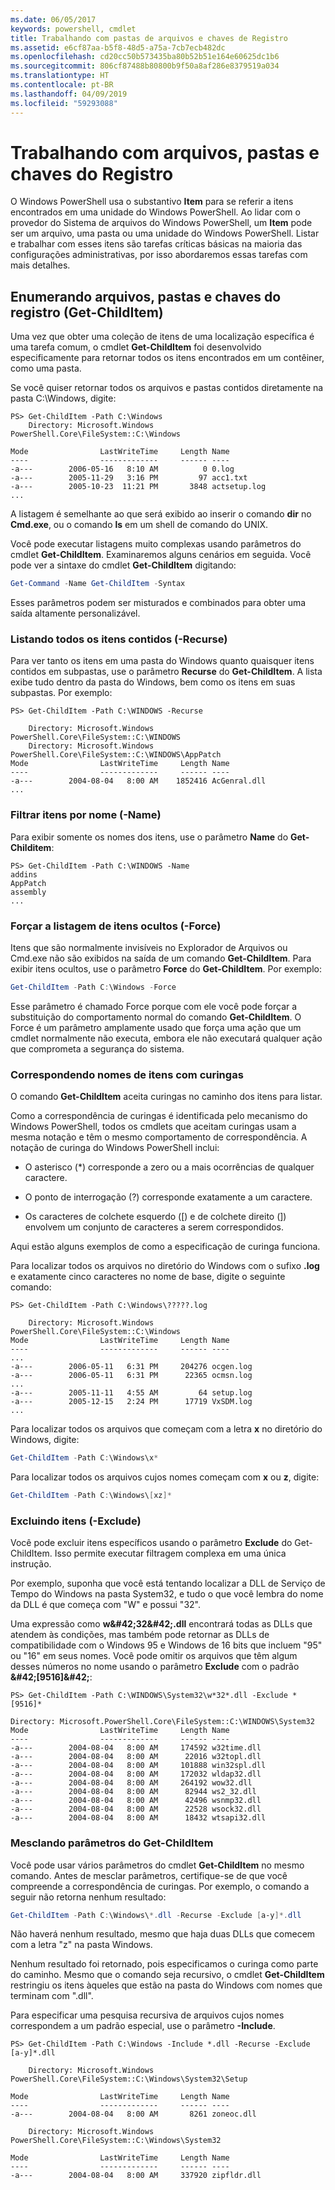 ```yaml
---
ms.date: 06/05/2017
keywords: powershell, cmdlet
title: Trabalhando com pastas de arquivos e chaves de Registro
ms.assetid: e6cf87aa-b5f8-48d5-a75a-7cb7ecb482dc
ms.openlocfilehash: cd20cc50b573435ba80b52b51e164e60625dc1b6
ms.sourcegitcommit: 806cf87488b80800b9f50a8af286e8379519a034
ms.translationtype: HT
ms.contentlocale: pt-BR
ms.lasthandoff: 04/09/2019
ms.locfileid: "59293088"
---
```

# <a name="working-with-files-folders-and-registry-keys"></a>Trabalhando com arquivos, pastas e chaves do Registro

O Windows PowerShell usa o substantivo **Item** para se referir a itens encontrados em uma unidade do Windows PowerShell. Ao lidar com o provedor do Sistema de arquivos do Windows PowerShell, um **Item** pode ser um arquivo, uma pasta ou uma unidade do Windows PowerShell. Listar e trabalhar com esses itens são tarefas críticas básicas na maioria das configurações administrativas, por isso abordaremos essas tarefas com mais detalhes.

## <a name="enumerating-files-folders-and-registry-keys-get-childitem"></a>Enumerando arquivos, pastas e chaves do registro (Get-ChildItem)

Uma vez que obter uma coleção de itens de uma localização específica é uma tarefa comum, o cmdlet **Get-ChildItem** foi desenvolvido especificamente para retornar todos os itens encontrados em um contêiner, como uma pasta.

Se você quiser retornar todos os arquivos e pastas contidos diretamente na pasta C:\\Windows, digite:

```
PS> Get-ChildItem -Path C:\Windows
    Directory: Microsoft.Windows PowerShell.Core\FileSystem::C:\Windows

Mode                LastWriteTime     Length Name
----                -------------     ------ ----
-a---        2006-05-16   8:10 AM          0 0.log
-a---        2005-11-29   3:16 PM         97 acc1.txt
-a---        2005-10-23  11:21 PM       3848 actsetup.log
...
```

A listagem é semelhante ao que será exibido ao inserir o comando **dir** no **Cmd.exe**, ou o comando **ls** em um shell de comando do UNIX.

Você pode executar listagens muito complexas usando parâmetros do cmdlet **Get-ChildItem**. Examinaremos alguns cenários em seguida. Você pode ver a sintaxe do cmdlet **Get-ChildItem** digitando:

```powershell
Get-Command -Name Get-ChildItem -Syntax
```

Esses parâmetros podem ser misturados e combinados para obter uma saída altamente personalizável.

### <a name="listing-all-contained-items--recurse"></a>Listando todos os itens contidos (-Recurse)

Para ver tanto os itens em uma pasta do Windows quanto quaisquer itens contidos em subpastas, use o parâmetro **Recurse** do **Get-ChildItem**. A lista exibe tudo dentro da pasta do Windows, bem como os itens em suas subpastas. Por exemplo:

```
PS> Get-ChildItem -Path C:\WINDOWS -Recurse

    Directory: Microsoft.Windows PowerShell.Core\FileSystem::C:\WINDOWS
    Directory: Microsoft.Windows PowerShell.Core\FileSystem::C:\WINDOWS\AppPatch
Mode                LastWriteTime     Length Name
----                -------------     ------ ----
-a---        2004-08-04   8:00 AM    1852416 AcGenral.dll
...
```

### <a name="filtering-items-by-name--name"></a>Filtrar itens por nome (-Name)

Para exibir somente os nomes dos itens, use o parâmetro **Name** do **Get-Childitem**:

```
PS> Get-ChildItem -Path C:\WINDOWS -Name
addins
AppPatch
assembly
...
```

### <a name="forcibly-listing-hidden-items--force"></a>Forçar a listagem de itens ocultos (-Force)

Itens que são normalmente invisíveis no Explorador de Arquivos ou Cmd.exe não são exibidos na saída de um comando **Get-ChildItem**. Para exibir itens ocultos, use o parâmetro **Force** do **Get-ChildItem**. Por exemplo:

```powershell
Get-ChildItem -Path C:\Windows -Force
```

Esse parâmetro é chamado Force porque com ele você pode forçar a substituição do comportamento normal do comando **Get-ChildItem**. O Force é um parâmetro amplamente usado que força uma ação que um cmdlet normalmente não executa, embora ele não executará qualquer ação que comprometa a segurança do sistema.

### <a name="matching-item-names-with-wildcards"></a>Correspondendo nomes de itens com curingas

O comando **Get-ChildItem** aceita curingas no caminho dos itens para listar.

Como a correspondência de curingas é identificada pelo mecanismo do Windows PowerShell, todos os cmdlets que aceitam curingas usam a mesma notação e têm o mesmo comportamento de correspondência. A notação de curinga do Windows PowerShell inclui:

- O asterisco (\*) corresponde a zero ou a mais ocorrências de qualquer caractere.

- O ponto de interrogação (?) corresponde exatamente a um caractere.

- Os caracteres de colchete esquerdo (\[) e de colchete direito (]) envolvem um conjunto de caracteres a serem correspondidos.

Aqui estão alguns exemplos de como a especificação de curinga funciona.

Para localizar todos os arquivos no diretório do Windows com o sufixo **.log** e exatamente cinco caracteres no nome de base, digite o seguinte comando:

```
PS> Get-ChildItem -Path C:\Windows\?????.log

    Directory: Microsoft.Windows PowerShell.Core\FileSystem::C:\Windows
Mode                LastWriteTime     Length Name
----                -------------     ------ ----
...
-a---        2006-05-11   6:31 PM     204276 ocgen.log
-a---        2006-05-11   6:31 PM      22365 ocmsn.log
...
-a---        2005-11-11   4:55 AM         64 setup.log
-a---        2005-12-15   2:24 PM      17719 VxSDM.log
...
```

Para localizar todos os arquivos que começam com a letra **x** no diretório do Windows, digite:

```powershell
Get-ChildItem -Path C:\Windows\x*
```

Para localizar todos os arquivos cujos nomes começam com **x** ou **z**, digite:

```powershell
Get-ChildItem -Path C:\Windows\[xz]*
```

### <a name="excluding-items--exclude"></a>Excluindo itens (-Exclude)

Você pode excluir itens específicos usando o parâmetro **Exclude** do Get-ChildItem. Isso permite executar filtragem complexa em uma única instrução.

Por exemplo, suponha que você está tentando localizar a DLL de Serviço de Tempo do Windows na pasta System32, e tudo o que você lembra do nome da DLL é que começa com "W" e possui "32".

Uma expressão como **w\&#42;32\&#42;.dll** encontrará todas as DLLs que atendem às condições, mas também pode retornar as DLLs de compatibilidade com o Windows 95 e Windows de 16 bits que incluem "95" ou "16" em seus nomes. Você pode omitir os arquivos que têm algum desses números no nome usando o parâmetro **Exclude** com o padrão **\&#42;\[9516]\&#42;**:

```
PS> Get-ChildItem -Path C:\WINDOWS\System32\w*32*.dll -Exclude *[9516]*

Directory: Microsoft.PowerShell.Core\FileSystem::C:\WINDOWS\System32
Mode                LastWriteTime     Length Name
----                -------------     ------ ----
-a---        2004-08-04   8:00 AM     174592 w32time.dll
-a---        2004-08-04   8:00 AM      22016 w32topl.dll
-a---        2004-08-04   8:00 AM     101888 win32spl.dll
-a---        2004-08-04   8:00 AM     172032 wldap32.dll
-a---        2004-08-04   8:00 AM     264192 wow32.dll
-a---        2004-08-04   8:00 AM      82944 ws2_32.dll
-a---        2004-08-04   8:00 AM      42496 wsnmp32.dll
-a---        2004-08-04   8:00 AM      22528 wsock32.dll
-a---        2004-08-04   8:00 AM      18432 wtsapi32.dll
```

### <a name="mixing-get-childitem-parameters"></a>Mesclando parâmetros do Get-ChildItem

Você pode usar vários parâmetros do cmdlet **Get-ChildItem** no mesmo comando. Antes de mesclar parâmetros, certifique-se de que você compreende a correspondência de curingas. Por exemplo, o comando a seguir não retorna nenhum resultado:

```powershell
Get-ChildItem -Path C:\Windows\*.dll -Recurse -Exclude [a-y]*.dll
```

Não haverá nenhum resultado, mesmo que haja duas DLLs que comecem com a letra "z" na pasta Windows.

Nenhum resultado foi retornado, pois especificamos o curinga como parte do caminho. Mesmo que o comando seja recursivo, o cmdlet **Get-ChildItem** restringiu os itens àqueles que estão na pasta do Windows com nomes que terminam com ".dll".

Para especificar uma pesquisa recursiva de arquivos cujos nomes correspondem a um padrão especial, use o parâmetro **-Include**.

```
PS> Get-ChildItem -Path C:\Windows -Include *.dll -Recurse -Exclude [a-y]*.dll

    Directory: Microsoft.Windows PowerShell.Core\FileSystem::C:\Windows\System32\Setup

Mode                LastWriteTime     Length Name
----                -------------     ------ ----
-a---        2004-08-04   8:00 AM       8261 zoneoc.dll

    Directory: Microsoft.Windows PowerShell.Core\FileSystem::C:\Windows\System32

Mode                LastWriteTime     Length Name
----                -------------     ------ ----
-a---        2004-08-04   8:00 AM     337920 zipfldr.dll
```